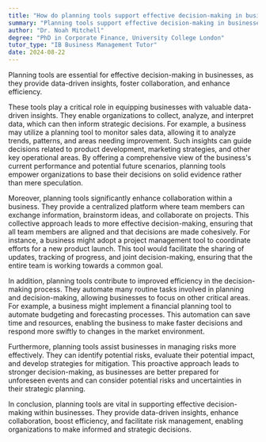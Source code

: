 ```yaml
---
title: "How do planning tools support effective decision-making in businesses?"
summary: "Planning tools support effective decision-making in businesses by providing data-driven insights, enhancing collaboration, and improving efficiency."
author: "Dr. Noah Mitchell"
degree: "PhD in Corporate Finance, University College London"
tutor_type: "IB Business Management Tutor"
date: 2024-08-22
---
```


Planning tools are essential for effective decision-making in businesses, as they provide data-driven insights, foster collaboration, and enhance efficiency.

These tools play a critical role in equipping businesses with valuable data-driven insights. They enable organizations to collect, analyze, and interpret data, which can then inform strategic decisions. For example, a business may utilize a planning tool to monitor sales data, allowing it to analyze trends, patterns, and areas needing improvement. Such insights can guide decisions related to product development, marketing strategies, and other key operational areas. By offering a comprehensive view of the business's current performance and potential future scenarios, planning tools empower organizations to base their decisions on solid evidence rather than mere speculation.

Moreover, planning tools significantly enhance collaboration within a business. They provide a centralized platform where team members can exchange information, brainstorm ideas, and collaborate on projects. This collective approach leads to more effective decision-making, ensuring that all team members are aligned and that decisions are made cohesively. For instance, a business might adopt a project management tool to coordinate efforts for a new product launch. This tool would facilitate the sharing of updates, tracking of progress, and joint decision-making, ensuring that the entire team is working towards a common goal.

In addition, planning tools contribute to improved efficiency in the decision-making process. They automate many routine tasks involved in planning and decision-making, allowing businesses to focus on other critical areas. For example, a business might implement a financial planning tool to automate budgeting and forecasting processes. This automation can save time and resources, enabling the business to make faster decisions and respond more swiftly to changes in the market environment.

Furthermore, planning tools assist businesses in managing risks more effectively. They can identify potential risks, evaluate their potential impact, and develop strategies for mitigation. This proactive approach leads to stronger decision-making, as businesses are better prepared for unforeseen events and can consider potential risks and uncertainties in their strategic planning.

In conclusion, planning tools are vital in supporting effective decision-making within businesses. They provide data-driven insights, enhance collaboration, boost efficiency, and facilitate risk management, enabling organizations to make informed and strategic decisions.
    